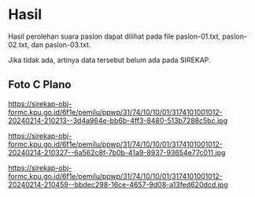 # Hasil

Hasil perolehan suara paslon dapat dilihat pada file paslon-01.txt, paslon-02.txt, dan paslon-03.txt.

Jika tidak ada, artinya data tersebut belum ada pada SIREKAP.

## Foto C Plano

https://sirekap-obj-formc.kpu.go.id/6f1e/pemilu/ppwp/31/74/10/10/01/3174101001012-20240214-210213--3d4a964e-bb6b-4ff3-8480-513b7288c5bc.jpg

https://sirekap-obj-formc.kpu.go.id/6f1e/pemilu/ppwp/31/74/10/10/01/3174101001012-20240214-210327--6a562c8f-7b0b-41a9-8937-93654e77c011.jpg

https://sirekap-obj-formc.kpu.go.id/6f1e/pemilu/ppwp/31/74/10/10/01/3174101001012-20240214-210459--bbdec298-16ce-4657-9d08-a13fed620dcd.jpg
